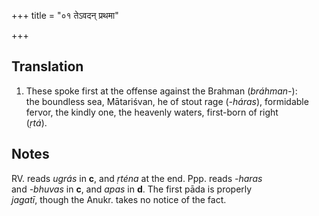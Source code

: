 +++
title = "०१ तेऽवदन् प्रथमा"

+++
## Translation
1. These spoke first at the offense against the Brahman (*bráhman-*):  
the boundless sea, Mātariśvan, he of stout rage (*-háras*), formidable  
fervor, the kindly one, the heavenly waters, first-born of right  
(*ṛtá*).

## Notes
RV. reads *ugrás* in **c**, and *ṛténa* at the end. Ppp. reads *-haras*  
and *-bhuvas* in **c**, and *apas* in **d**. The first pāda is properly  
*jagatī*, though the Anukr. takes no notice of the fact.
